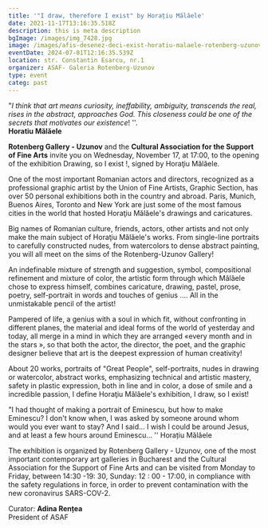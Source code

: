 ```yaml
---
title: '"I draw, therefore I exist" by Horațiu Mălăele'
date: 2021-11-17T13:16:35.518Z
description: this is meta description
bgImage: /images/img_7428.jpg
image: /images/afis-desenez-deci-exist-horatiu-malaele-rotenberg-uzunov-art-gallery.jpeg
eventDate: 2024-07-01T12:16:35.539Z
location: str. Constantin Esarcu, nr.1
organizer: ASAF- Galeria Rotenberg-Uzunov
type: event
categ: past
---
```

"*I think that art means curiosity, ineffability, ambiguity, transcends the real, rises in the abstract, approaches God. This closeness could be one of the secrets that motivates our existence*! ''.\
**Horatiu Mălăele**

**Rotenberg Gallery - Uzunov** and the **Cultural Association for the Support of Fine Arts** invite you on Wednesday, November 17, at 17:00, to the opening of the exhibition Drawing, so I exist !, signed by Horaţiu Mălăele.

One of the most important Romanian actors and directors, recognized as a professional graphic artist by the Union of Fine Artists, Graphic Section, has over 50 personal exhibitions both in the country and abroad. Paris, Munich, Buenos Aires, Toronto and New York are just some of the most famous cities in the world that hosted Horaţiu Mălăele's drawings and caricatures.

Big names of Romanian culture, friends, actors, other artists and not only make the main subject of Horaţiu Mălăele's works. From single-line portraits to carefully constructed nudes, from watercolors to dense abstract painting, you will all meet on the sims of the Rotenberg-Uzunov Gallery!

An indefinable mixture of strength and suggestion, symbol, compositional refinement and mixture of color, the artistic form through which Mălăele chose to express himself, combines caricature, drawing, pastel, prose, poetry, self-portrait in words and touches of genius .... All in the unmistakable pencil of the artist!

Pampered of life, a genius with a soul in which fit, without confronting in different planes, the material and ideal forms of the world of yesterday and today, all merge in a mind in which they are arranged «every month and in the stars », so that both the actor, the director, the poet, and the graphic designer believe that art is the deepest expression of human creativity!

About 20 works, portraits of "Great People", self-portraits, nudes in drawing or watercolor, abstract works, emphasizing technical and artistic mastery, safety in plastic expression, both in line and in color, a dose of smile and a incredible passion, I define Horaţiu Mălăele's exhibition, I draw, so I exist!

"I had thought of making a portrait of Eminescu, but how to make Eminescu? I don't know when, I was asked by someone around whom would you ever want to stay? And I said… I wish I could be around Jesus, and at least a few hours around Eminescu… '' Horațiu Mălăele

The exhibition is organized by Rotenberg Gallery - Uzunov, one of the most important contemporary art galleries in Bucharest and the Cultural Association for the Support of Fine Arts and can be visited from Monday to Friday, between 14:30 -19: 30, Sunday: 12 : 00 - 17:00, in compliance with the safety regulations in force, in order to prevent contamination with the new coronavirus SARS-COV-2.



Curator: **Adina Rențea**\
President of ASAF
